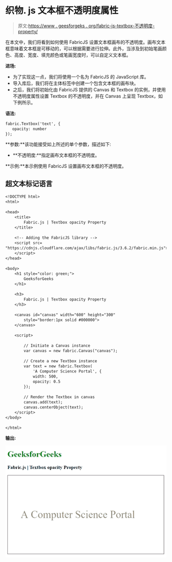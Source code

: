 # 织物. js 文本框不透明度属性

> 原文:[https://www . geesforgeks . org/fabric-js-textbox-不透明度-property/](https://www.geeksforgeeks.org/fabric-js-textbox-opacity-property/)

在本文中，我们将看到如何使用 FabricJS 设置文本框画布的不透明度。画布文本框意味着文本框是可移动的，可以根据需要进行拉伸。此外，当涉及到初始笔画颜色、高度、宽度、填充颜色或笔画宽度时，可以自定义文本框。

**进场:**

*   为了实现这一点，我们将使用一个名为 FabricJS 的 JavaScript 库。
*   导入库后，我们将在主体标签中创建一个包含文本框的画布块。
*   之后，我们将初始化由 FabricJS 提供的 Canvas 和 Textbox 的实例，并使用不透明度属性设置 Textbox 的不透明度，并在 Canvas 上呈现 Textbox，如下例所示。

**语法:**

```
fabric.Textbox('text', {
   opacity: number
});
```

**参数:**该功能接受如上所述的单个参数，描述如下:

*   **不透明度:**指定画布文本框的不透明度。

**示例:**本示例使用 FabricJS 设置画布文本框的不透明度。

## 超文本标记语言

```
<!DOCTYPE html>
<html>

<head>
    <title>
        Fabric.js | Textbox opacity Property
    </title>

    <!-- Adding the FabricJS library -->
    <script src=
"https://cdnjs.cloudflare.com/ajax/libs/fabric.js/3.6.2/fabric.min.js">
    </script>
</head>

<body>
    <h1 style="color: green;">
        GeeksforGeeks
    </h1>

    <h3>
        Fabric.js | Textbox opacity Property
    </h3>

    <canvas id="canvas" width="600" height="300"
        style="border:1px solid #000000">
    </canvas>

    <script>

        // Initiate a Canvas instance 
        var canvas = new fabric.Canvas("canvas");

        // Create a new Textbox instance 
        var text = new fabric.Textbox(
            'A Computer Science Portal', {
            width: 500,
            opacity: 0.5
        });

        // Render the Textbox in canvas 
        canvas.add(text);
        canvas.centerObject(text);
    </script>
</body>

</html>
```

**输出:**

![](img/5963c094336b9448dca14b2230806690.png)